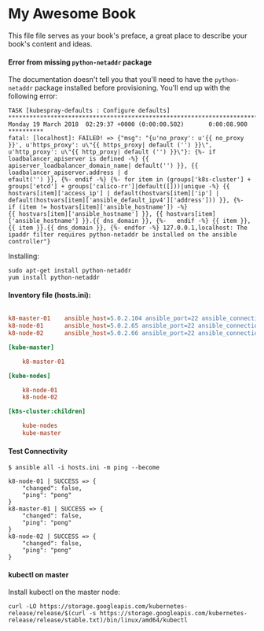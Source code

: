 # My Awesome Book

This file file serves as your book's preface, a great place to describe your book's content and ideas.

#### Error from missing `python-netaddr` package

The documentation doesn't tell you that you'll need to have the `python-netaddr` package installed before provisioning. You'll end up with the following error:

```
TASK [kubespray-defaults : Configure defaults] ******************************************************************************************************************************************************************************************************************************************************************************
Monday 19 March 2018  02:29:37 +0000 (0:00:00.502)       0:00:08.900 **********
fatal: [localhost]: FAILED! => {"msg": "{u'no_proxy': u'{{ no_proxy }}', u'https_proxy': u\"{{ https_proxy| default ('') }}\", u'http_proxy': u\"{{ http_proxy| default ('') }}\"}: {%- if loadbalancer_apiserver is defined -%} {{ apiserver_loadbalancer_domain_name| default('') }}, {{ loadbalancer_apiserver.address | d
efault('') }}, {%- endif -%} {%- for item in (groups['k8s-cluster'] + groups['etcd'] + groups['calico-rr']|default([]))|unique -%} {{ hostvars[item]['access_ip'] | default(hostvars[item]['ip'] | default(hostvars[item]['ansible_default_ipv4']['address'])) }}, {%-   if (item != hostvars[item]['ansible_hostname']) -%}
{{ hostvars[item]['ansible_hostname'] }}, {{ hostvars[item]['ansible_hostname'] }}.{{ dns_domain }}, {%-   endif -%} {{ item }},{{ item }}.{{ dns_domain }}, {%- endfor -%} 127.0.0.1,localhost: The ipaddr filter requires python-netaddr be installed on the ansible controller"}
```

Installing:

```
sudo apt-get install python-netaddr
yum install python-netaddr
```

#### Inventory file (hosts.ini):
```ini

k8-master-01    ansible_host=5.0.2.104 ansible_port=22 ansible_connection=ssh  ansible_user=centos
k8-node-01      ansible_host=5.0.2.65 ansible_port=22 ansible_connection=ssh  ansible_user=centos
k8-node-02      ansible_host=5.0.2.66 ansible_port=22 ansible_connection=ssh  ansible_user=centos

[kube-master]

    k8-master-01

[kube-nodes]

    k8-node-01
    k8-node-02

[k8s-cluster:children]

    kube-nodes
    kube-master

```

#### Test Connectivity
```
$ ansible all -i hosts.ini -m ping --become

k8-node-01 | SUCCESS => {
    "changed": false,
    "ping": "pong"
}
k8-master-01 | SUCCESS => {
    "changed": false,
    "ping": "pong"
}
k8-node-02 | SUCCESS => {
    "changed": false,
    "ping": "pong"
}
```

#### kubectl on master

Install kubectl on the master node:
```
curl -LO https://storage.googleapis.com/kubernetes-release/release/$(curl -s https://storage.googleapis.com/kubernetes-release/release/stable.txt)/bin/linux/amd64/kubectl
```
